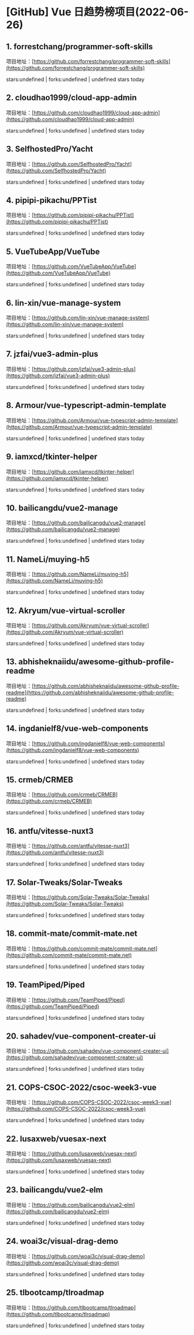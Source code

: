 # [GitHub] Vue 日趋势榜项目(2022-06-26)

## 1. forrestchang/programmer-soft-skills 

项目地址：[https://github.com/forrestchang/programmer-soft-skills](https://github.com/forrestchang/programmer-soft-skills)

stars:undefined | forks:undefined | undefined stars today 



## 2. cloudhao1999/cloud-app-admin 

项目地址：[https://github.com/cloudhao1999/cloud-app-admin](https://github.com/cloudhao1999/cloud-app-admin)

stars:undefined | forks:undefined | undefined stars today 



## 3. SelfhostedPro/Yacht 

项目地址：[https://github.com/SelfhostedPro/Yacht](https://github.com/SelfhostedPro/Yacht)

stars:undefined | forks:undefined | undefined stars today 



## 4. pipipi-pikachu/PPTist 

项目地址：[https://github.com/pipipi-pikachu/PPTist](https://github.com/pipipi-pikachu/PPTist)

stars:undefined | forks:undefined | undefined stars today 



## 5. VueTubeApp/VueTube 

项目地址：[https://github.com/VueTubeApp/VueTube](https://github.com/VueTubeApp/VueTube)

stars:undefined | forks:undefined | undefined stars today 



## 6. lin-xin/vue-manage-system 

项目地址：[https://github.com/lin-xin/vue-manage-system](https://github.com/lin-xin/vue-manage-system)

stars:undefined | forks:undefined | undefined stars today 



## 7. jzfai/vue3-admin-plus 

项目地址：[https://github.com/jzfai/vue3-admin-plus](https://github.com/jzfai/vue3-admin-plus)

stars:undefined | forks:undefined | undefined stars today 



## 8. Armour/vue-typescript-admin-template 

项目地址：[https://github.com/Armour/vue-typescript-admin-template](https://github.com/Armour/vue-typescript-admin-template)

stars:undefined | forks:undefined | undefined stars today 



## 9. iamxcd/tkinter-helper 

项目地址：[https://github.com/iamxcd/tkinter-helper](https://github.com/iamxcd/tkinter-helper)

stars:undefined | forks:undefined | undefined stars today 



## 10. bailicangdu/vue2-manage 

项目地址：[https://github.com/bailicangdu/vue2-manage](https://github.com/bailicangdu/vue2-manage)

stars:undefined | forks:undefined | undefined stars today 



## 11. NameLi/muying-h5 

项目地址：[https://github.com/NameLi/muying-h5](https://github.com/NameLi/muying-h5)

stars:undefined | forks:undefined | undefined stars today 



## 12. Akryum/vue-virtual-scroller 

项目地址：[https://github.com/Akryum/vue-virtual-scroller](https://github.com/Akryum/vue-virtual-scroller)

stars:undefined | forks:undefined | undefined stars today 



## 13. abhisheknaiidu/awesome-github-profile-readme 

项目地址：[https://github.com/abhisheknaiidu/awesome-github-profile-readme](https://github.com/abhisheknaiidu/awesome-github-profile-readme)

stars:undefined | forks:undefined | undefined stars today 



## 14. ingdanielf8/vue-web-components 

项目地址：[https://github.com/ingdanielf8/vue-web-components](https://github.com/ingdanielf8/vue-web-components)

stars:undefined | forks:undefined | undefined stars today 



## 15. crmeb/CRMEB 

项目地址：[https://github.com/crmeb/CRMEB](https://github.com/crmeb/CRMEB)

stars:undefined | forks:undefined | undefined stars today 



## 16. antfu/vitesse-nuxt3 

项目地址：[https://github.com/antfu/vitesse-nuxt3](https://github.com/antfu/vitesse-nuxt3)

stars:undefined | forks:undefined | undefined stars today 



## 17. Solar-Tweaks/Solar-Tweaks 

项目地址：[https://github.com/Solar-Tweaks/Solar-Tweaks](https://github.com/Solar-Tweaks/Solar-Tweaks)

stars:undefined | forks:undefined | undefined stars today 



## 18. commit-mate/commit-mate.net 

项目地址：[https://github.com/commit-mate/commit-mate.net](https://github.com/commit-mate/commit-mate.net)

stars:undefined | forks:undefined | undefined stars today 



## 19. TeamPiped/Piped 

项目地址：[https://github.com/TeamPiped/Piped](https://github.com/TeamPiped/Piped)

stars:undefined | forks:undefined | undefined stars today 



## 20. sahadev/vue-component-creater-ui 

项目地址：[https://github.com/sahadev/vue-component-creater-ui](https://github.com/sahadev/vue-component-creater-ui)

stars:undefined | forks:undefined | undefined stars today 



## 21. COPS-CSOC-2022/csoc-week3-vue 

项目地址：[https://github.com/COPS-CSOC-2022/csoc-week3-vue](https://github.com/COPS-CSOC-2022/csoc-week3-vue)

stars:undefined | forks:undefined | undefined stars today 



## 22. lusaxweb/vuesax-next 

项目地址：[https://github.com/lusaxweb/vuesax-next](https://github.com/lusaxweb/vuesax-next)

stars:undefined | forks:undefined | undefined stars today 



## 23. bailicangdu/vue2-elm 

项目地址：[https://github.com/bailicangdu/vue2-elm](https://github.com/bailicangdu/vue2-elm)

stars:undefined | forks:undefined | undefined stars today 



## 24. woai3c/visual-drag-demo 

项目地址：[https://github.com/woai3c/visual-drag-demo](https://github.com/woai3c/visual-drag-demo)

stars:undefined | forks:undefined | undefined stars today 



## 25. tlbootcamp/tlroadmap 

项目地址：[https://github.com/tlbootcamp/tlroadmap](https://github.com/tlbootcamp/tlroadmap)

stars:undefined | forks:undefined | undefined stars today 




